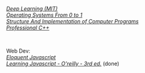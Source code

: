 [_Deep Learning (MIT)_](https://github.com/GandalfTea/Notebooks/tree/master/Deep%20Learning/MIT%20Textbook)        
[_Operating Systems From 0 to 1_](https://github.com/GandalfTea/Notebooks/tree/master/CS/OS/Operating%20Systems%20From%200%20to%201)    
[_Structure And Implementation of Computer Programs_](https://github.com/GandalfTea/Notebooks/tree/master/SICP)     
[_Professional C++_](https://github.com/GandalfTea/Notebooks/tree/master/C%2B%2B/ProfC%2B%2B%20.%20textbook)    

&nbsp;   


Web Dev:   
[_Eloquent Javascript_](https://github.com/GandalfTea/Notebooks/tree/master/JavaScript/Eloquent%20Javascript)        
[_Learning Javascript - O'reilly - 3rd ed._](https://github.com/GandalfTea/Notebooks/tree/master/JavaScript/Learning%20Javascript%20Ed.3) (done)
